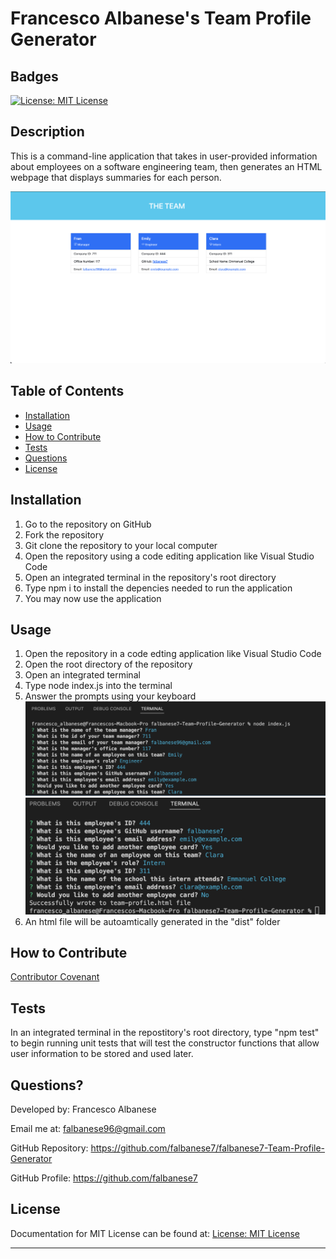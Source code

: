 # Francesco Albanese's Team Profile Generator

## Badges

[![License: MIT License](https://img.shields.io/badge/license-MIT%20License-blue)](https://choosealicense.com/licenses/mit/)

## Description

This is a command-line application that takes in user-provided information about employees on a software engineering team, then generates an HTML webpage that displays summaries for each person.

![Finished-HTML-Example](./Images/Screen%20Shot%202022-05-29%20at%205.52.35%20AM.png)

## Table of Contents

- [Installation](#installation)
- [Usage](#usage)
- [How to Contribute](#how-to-contribute)
- [Tests](#tests)
- [Questions](#questions)
- [License](#license)

## Installation

1. Go to the repository on GitHub
2. Fork the repository
3. Git clone the repository to your local computer
4. Open the repository using a code editing application like Visual Studio Code
5. Open an integrated terminal in the repository's root directory
6. Type npm i to install the depencies needed to run the application
7. You may now use the application

## Usage

1. Open the repository in a code edting application like Visual Studio Code
2. Open the root directory of the repository
3. Open an integrated terminal
4. Type node index.js into the terminal
5. Answer the prompts using your keyboard
   ![First-prompts](./Images/Screen%20Shot%202022-05-29%20at%205.27.55%20AM.png)
   ![Last-prompts](./Images/Screen%20Shot%202022-05-29%20at%205.28.34%20AM.png)
6. An html file will be autoamtically generated in the "dist" folder

## How to Contribute

[Contributor Covenant](https://www.contributor-covenant.org/)

## Tests

In an integrated terminal in the repostitory's root directory, type "npm test" to begin running unit tests that will test the constructor functions that allow user information to be stored and used later.

## Questions?

Developed by: Francesco Albanese

Email me at: falbanese96@gmail.com

GitHub Repository: https://github.com/falbanese7/falbanese7-Team-Profile-Generator

GitHub Profile: https://github.com/falbanese7

## License

Documentation for MIT License can be found at:
[License: MIT License](https://choosealicense.com/licenses/mit/)

---
